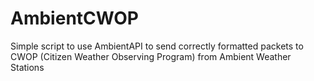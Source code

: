 # AmbientCWOP
Simple script to use AmbientAPI to send correctly formatted packets to CWOP (Citizen Weather Observing Program) from Ambient Weather Stations
